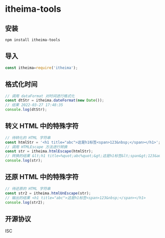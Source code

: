 # **itheima-tools**

## 安装

```
npm install itheima-tools
```

## 导入

```javascript
const itheima=require('itheima');
```

## 格式化时间

```javascript
// 调用 dataFormat 对时间进行格式化
const dtStr = itheima.dateFormat(new Date());
// 结果 2022-03-27 17:48:35
console.log(dtStr);
```

## 转义 HTML 中的特殊字符

```javascript
// 待转化的 HTML 字符串
const htmlStr = '<h1 title="abc">这是h1标签<span>123&nbsp;</span></h1>';
// 调用 HTMLEscape 方法进行转换
const str = itheima.htmlEscape(htmlStr);
// 转换的结果 &lt;h1 title=%quot;abc%quot;&gt;这是h1标签&lt;span&gt;123&amp;nbsp;&lt;/span&gt;&lt;/h1&gt;
console.log(str);
```

## 还原 HTML 中的特殊字符

```javascript
// 待还原的 HTML 字符串
const str2 = itheima.htmlUnEscape(str);
// 输出的结果 <h1 title="abc">这是h1标签<span>123&nbsp;</span></h1>
console.log(str2);
```

## 开源协议

ISC